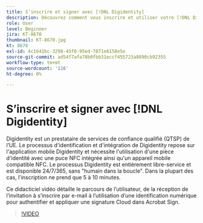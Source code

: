 ```yaml
---
title: S’inscrire et signer avec [!DNL Digidentity]
description: Découvrez comment vous inscrire et utiliser votre [!DNL Digidentity] identification numérique avec Acrobat Sign
role: User
level: Beginner
jira: KT-8670
thumbnail: KT-8670.jpg
kt: 8670
exl-id: 4c1641bc-3298-45f0-95ed-7071e6158e5e
source-git-commit: ad54f7afa78b0fbb31eccf455723a8890cb92355
workflow-type: tm+mt
source-wordcount: '116'
ht-degree: 0%

---
```


# S’inscrire et signer avec [!DNL Digidentity]

Digidentity est un prestataire de services de confiance qualifié (QTSP) de l’UE. Le processus d&#39;identification et d&#39;intégration de Digidentity repose sur l&#39;application mobile Digidentity et nécessite l&#39;utilisation d&#39;une pièce d&#39;identité avec une puce NFC intégrée ainsi qu&#39;un appareil mobile compatible NFC. Le processus Digidentity est entièrement libre-service et est disponible 24/7/365, sans &quot;humain dans la boucle&quot;. Dans la plupart des cas, l&#39;inscription ne prend que 5 à 10 minutes.

Ce didacticiel vidéo détaille le parcours de l’utilisateur, de la réception de l’invitation à s’inscrire par e-mail à l’utilisation d’une identification numérique pour authentifier et appliquer une signature Cloud dans Acrobat Sign.

>[!VIDEO](https://video.tv.adobe.com/v/336991?quality=12&learn=on&hidetitle=true)
